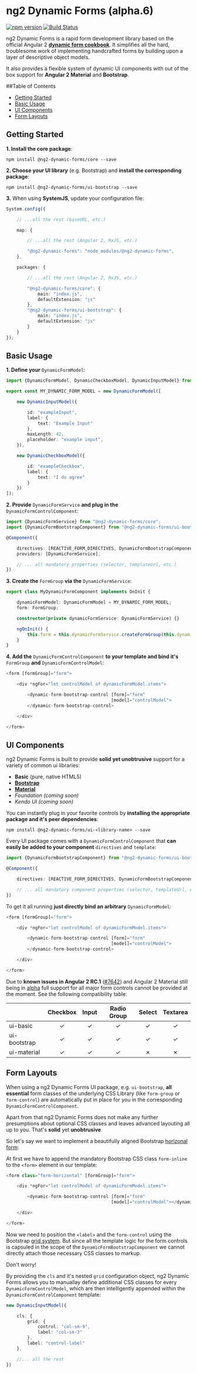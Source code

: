 # ng2 Dynamic Forms (alpha.6)

[![npm version](https://badge.fury.io/js/%40ng2-dynamic-forms%2Fcore.svg)](https://badge.fury.io/js/%40ng2-dynamic-forms%2Fcore)
[![Build Status](https://travis-ci.org/udos86/ng2-dynamic-forms.svg?branch=master)](https://travis-ci.org/udos86/ng2-dynamic-forms)

ng2 Dynamic Forms is a rapid form development library based on the official Angular 2
[**dynamic form cookbook**](https://angular.io/docs/ts/latest/cookbook/dynamic-form.html).
It simplifies all the hard, troublesome work of implementing handcrafted forms by building
upon a layer of descriptive object models.

It also provides a flexible system of dynamic UI components with out of the box support for
**Angular 2 Material** and **Bootstrap**.

##Table of Contents

- [Getting Started](#getting-started)
- [Basic Usage](#basic-usage)
- [UI Components](#ui-components)
- [Form Layouts](#form-layouts)

## Getting Started

**1. Install the core package**:
```
npm install @ng2-dynamic-forms/core --save
```
  
**2. Choose your UI library** (e.g. Bootstrap) and **install the corresponding package**:
```
npm install @ng2-dynamic-forms/ui-bootstrap --save
```

**3.** When using **SystemJS**, update your configuration file:

```ts
System.config({

    // ...all the rest (baseURL, etc.)

    map: {

        // ...all the rest (Angular 2, RxJS, etc.)

        "@ng2-dynamic-forms": "node_modules/@ng2-dynamic-forms",
    },

    packages: {

        // ...all the rest (Angular 2, RxJS, etc.)

        "@ng2-dynamic-forms/core": {
            main: "index.js",
            defaultExtension: "js"
        },
        "@ng2-dynamic-forms/ui-bootstrap": {
            main: "index.js",
            defaultExtension: "js"
        }
    }
});
```

## Basic Usage

**1. Define your** `DynamicFormModel`:
```ts
import {DynamicFormModel, DynamicCheckboxModel, DynamicInputModel} from "@ng2-dynamic-forms/core";

export const MY_DYNAMIC_FORM_MODEL = new DynamicFormModel([

    new DynamicInputModel({

        id: "exampleInput",
        label: {
            text: "Example Input"
        },
        maxLength: 42,
        placeholder: "example input",
    }),

    new DynamicCheckboxModel({

        id: "exampleCheckbox",
        label: {
            text: "I do agree"
        }
    })
]);
```

**2. Provide** `DynamicFormService` **and plug in the** `DynamicFormControlComponent`:
```ts
import {DynamicFormService} from "@ng2-dynamic-forms/core";
import {DynamicFormBootstrapComponent} from "@ng2-dynamic-forms/ui-bootstrap";

@Component({

    directives: [REACTIVE_FORM_DIRECTIVES, DynamicFormBootstrapComponent],
    providers: [DynamicFormService],

    // ... all mandatory properties (selector, templateUrl, etc.)
})
```

**3. Create the** `FormGroup` **via the** `DynamicFormService`:
```ts
export class MyDynamicFormComponent implements OnInit {

    dynamicFormModel: DynamicFormModel = MY_DYNAMIC_FORM_MODEL;
    form: FormGroup;

    constructor(private dynamicFormService: DynamicFormService) {}

    ngOnInit() {
        this.form = this.dynamicFormService.createFormGroup(this.dynamicFormModel);
    }
}
```

**4. Add the** `DynamicFormControlComponent` **to your template
and bind it's** `FormGroup` **and** `DynamicFormControlModel`:
```ts
<form [formGroup]="form">

    <div *ngFor="let controlModel of dynamicFormModel.items">

        <dynamic-form-bootstrap-control [form]="form"
                                        [model]="controlModel">
        </dynamic-form-bootstrap-control>

    </div>

</form>
```

## UI Components

ng2 Dynamic Forms is built to provide **solid yet unobtrusive** support for a variety of common ui libraries:

* **Basic** (pure, native HTML5)
* **[Bootstrap](http://getbootstrap.com)**
* **[Material](https://github.com/angular/material2)**
* *Foundation (coming soon)*
* *Kendo UI (coming soon)*

You can instantly plug in your favorite controls by **installing the appropriate
package and it's peer dependencies**:
```
npm install @ng2-dynamic-forms/ui-<library-name> --save
```

Every UI package comes with a `DynamicFormControlComponent` that **can easily be added to
your component** `directives` and `template`:
```ts
import {DynamicFormBootstrapComponent} from "@ng2-dynamic-forms/ui-bootstrap";

@Component({

    directives: [REACTIVE_FORM_DIRECTIVES, DynamicFormBootstrapComponent],

    // ... all mandatory component properties (selector, templateUrl, etc.)
})
```

To get it all running **just directly bind an arbitrary** `DynamicFormModel`:
```ts
<form [formGroup]="form">

    <div *ngFor="let controlModel of dynamicFormModel.items">

        <dynamic-form-bootstrap-control [form]="form"
                                        [model]="controlModel">
        </dynamic-form-bootstrap-control>

    </div>

</form>
```

Due to **known issues in Angular 2 RC.1** ([#7642](https://github.com/angular/angular/issues/7642)) and Angular 2 Material still being
in [alpha](https://github.com/angular/material2/blob/master/CHANGELOG.md) full support for all major form controls cannot be provided at the moment. See the following compatibility table:

|              | Checkbox | Input | Radio Group | Select | Textarea |
|--------------|:--------:|:-----:|:-----------:|:------:|:--------:|
| ui-basic     |     ✓    |   ✓   |      ✓      |    ✓   |     ✓    |
| ui-bootstrap |     ✓    |   ✓   |      ✓      |    ✓   |     ✓    |
| ui-material  |     ✓    |   ✓   |      ✓      |    ✗   |     ✗    |


## Form Layouts

When using a ng2 Dynamic Forms UI package, e.g. `ui-bootstrap`, **all essential** form classes of the underlying CSS Library
(like `form-group` or `form-control`) are automatically put in place for you in the corresponding `DynamicFormControlComponent`. 

Apart from that ng2 Dynamic Forms does not make any further presumptions about optional CSS classes and leaves advanced layouting all up to you. That's **solid** yet **unobtrusive**.

So let's say we want to implement a beautifully aligned Bootstrap [horizonal form](http://getbootstrap.com/css/#forms-horizontal):

At first we have to append the mandatory Bootstrap CSS class `form-inline` to the `<form>` element in our template:
```ts
<form class="form-horizontal" [formGroup]="form">

    <div *ngFor="let controlModel of dynamicFormModel.items">

        <dynamic-form-bootstrap-control [form]="form"
                                        [model]="controlModel"></dynamic-form-bootstrap-control>

    </div>

</form>
```

Now we need to position the `<label>` and the `form-control` using the Bootstrap [grid system](http://getbootstrap.com/css/#grid). But since all the template logic for the form controls is capsuled in the scope of the `DynamicFormBootstrapComponent` we cannot directly attach those necessary CSS classes to markup. 

Don't worry!

By providing the `cls` and it's nested `grid` configuration object, ng2 Dynamic Forms allows you to manuallay define additional CSS classes for every `DynamicFormControlModel`, which are then intelligently appended within the `DynamicFormControlComponent` template:
```ts
new DynamicInputModel({

    cls: {
        grid: {
            control: "col-sm-9",
            label: "col-sm-3"
        },
        label: "control-label"
    },

    //... all the rest
})
```
